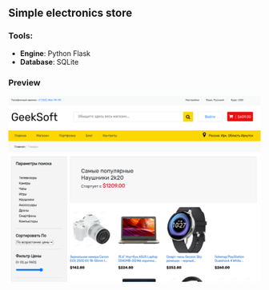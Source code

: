 ## Simple electronics store

### Tools:
- **Engine**: Python Flask <br>
- **Database**: SQLite

### Preview
![Alt Text](.github/images/screen.png)